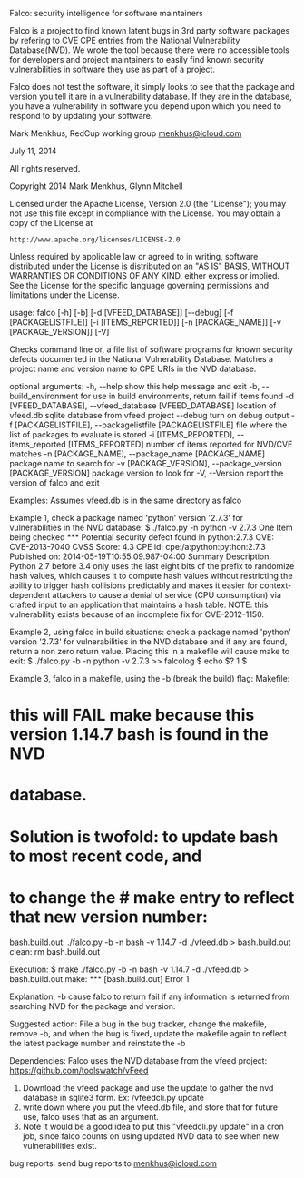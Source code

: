 Falco: security intelligence for software maintainers

Falco is a project to find known latent bugs in 3rd party software packages by
refering to CVE CPE entries from the National Vulnerability Database(NVD). We wrote the tool because there were no accessible tools for developers and project maintainers to easily find known security vulnerabilities in software they use as part of a project.

Falco does not test the software, it simply looks to see that the package and version you tell it are in a vulnerability database.  If they are in the database, you have a vulnerability in software you depend upon which you need to respond to by updating your software.

Mark Menkhus, RedCup working group
menkhus@icloud.com

July 11, 2014

All rights reserved.

Copyright 2014 Mark Menkhus, Glynn Mitchell

Licensed under the Apache License, Version 2.0 (the "License");
you may not use this file except in compliance with the License.
You may obtain a copy of the License at

    http://www.apache.org/licenses/LICENSE-2.0

Unless required by applicable law or agreed to in writing, software
distributed under the License is distributed on an "AS IS" BASIS,
WITHOUT WARRANTIES OR CONDITIONS OF ANY KIND, either express or implied.
See the License for the specific language governing permissions and
limitations under the License.

usage: falco [-h] [-b] [-d [VFEED_DATABASE]] [--debug] [-f [PACKAGELISTFILE]]
             [-i [ITEMS_REPORTED]] [-n [PACKAGE_NAME]] [-v [PACKAGE_VERSION]]
             [-V]

Checks command line or, a file list of software programs for known security
defects documented in the National Vulnerability Database. Matches a project
name and version name to CPE URIs in the NVD database.

optional arguments:
  -h, --help            show this help message and exit
  -b, --build_environment
                        for use in build environments, return fail if items
                        found
  -d [VFEED_DATABASE], --vfeed_database [VFEED_DATABASE]
                        location of vfeed.db sqlite database from vfeed
                        project
  --debug               turn on debug output
  -f [PACKAGELISTFILE], --packagelistfile [PACKAGELISTFILE]
                        file where the list of packages to evaluate is stored
  -i [ITEMS_REPORTED], --items_reported [ITEMS_REPORTED]
                        number of items reported for NVD/CVE matches
  -n [PACKAGE_NAME], --package_name [PACKAGE_NAME]
                        package name to search for
  -v [PACKAGE_VERSION], --package_version [PACKAGE_VERSION]
                        package version to look for
  -V, --Version         report the version of falco and exit

Examples:
Assumes vfeed.db is in the same directory as falco

Example 1, check a package named 'python' version '2.7.3' for vulnerabilities in the NVD database:
$ ./falco.py -n python -v 2.7.3
One Item being checked
        *** Potential security defect found in python:2.7.3
CVE: CVE-2013-7040
CVSS Score: 4.3
CPE id: cpe:/a:python:python:2.7.3
Published on:             2014-05-19T10:55:09.987-04:00
Summary Description: Python 2.7 before 3.4 only uses the last eight bits of the prefix to randomize hash values, which causes it to compute hash values without restricting the ability to trigger hash collisions predictably and makes it easier for context-dependent attackers to cause a denial of service (CPU consumption) via crafted input to an application that maintains a hash table.  NOTE: this vulnerability exists because of an incomplete fix for CVE-2012-1150.

Example 2, using falco in build situations:
check a package named 'python' version '2.7.3' for vulnerabilities in the NVD database and if any are found, return a non zero return value.  Placing this in a makefile will cause make to exit:
$ ./falco.py -b -n python -v 2.7.3 >> falcolog
$ echo $?
1
$

Example 3, falco in a makefile, using the -b (break the build) flag:
Makefile:
# this will FAIL make because this version 1.14.7 bash is found in the NVD 
# database.
# Solution is twofold: to update bash to most recent code, and 
# to change the # make entry to reflect that new version number:
bash.build.out:
    ./falco.py -b -n bash  -v 1.14.7 -d ./vfeed.db > bash.build.out
clean:
    rm bash.build.out

Execution:
$ make
./falco.py -b -n bash  -v 1.14.7 -d ./vfeed.db > bash.build.out
make: *** [bash.build.out] Error 1

Explanation, -b cause falco to return fail if any information is returned from searching NVD for the package and version.

Suggested action:
File a bug in the bug tracker, change the makefile, remove -b, and when the bug is fixed, update the makefile again to reflect the latest package number and reinstate the -b 

Dependencies: Falco uses the NVD database from the vfeed project: https://github.com/toolswatch/vFeed
1) Download the vfeed package and use the update to gather the nvd database in sqlite3 form.
    Ex: /vfeedcli.py update
2) write down where you put the vfeed.db file, and store that for future use, falco uses that as an argument. 
3) Note it would be a good idea to put this "vfeedcli.py update" in a cron job, since falco counts on using updated NVD data to see when new vulnerabilities exist.

bug reports:
send bug reports to menkhus@icloud.com
